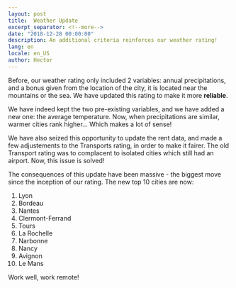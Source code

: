 ```yaml
---
layout: post
title:  Weather Update
excerpt_separator: <!--more-->
date: "2018-12-28 00:00:00"
description: An additional criteria reinforces our weather rating!
lang: en
locale: en_US
author: Hector
---
```


Before, our weather rating only included 2 variables: annual precipitations, and a bonus given from the location of the city, it is located near the mountains or the sea. We have updated this rating to make it more **reliable**.

We have indeed kept the two pre-existing variables, and we have added a new one: the average temperature. Now, when precipitations are similar, warmer cities rank higher... Which makes a lot of sense!

<!--more-->

We have also seized this opportunity to update the rent data, and made a few adjustements to the Transports rating, in order to make it fairer. The old Transport rating was to complacent to isolated cities which still had an airport. Now, this issue is solved!

The consequences of this update have been massive - the biggest move since the inception of our rating. The new top 10 cities are now:

1. Lyon
2. Bordeau
3. Nantes
4. Clermont-Ferrand
5. Tours
6. La Rochelle
7. Narbonne
8. Nancy
9. Avignon
10. Le Mans

Work well, work remote!